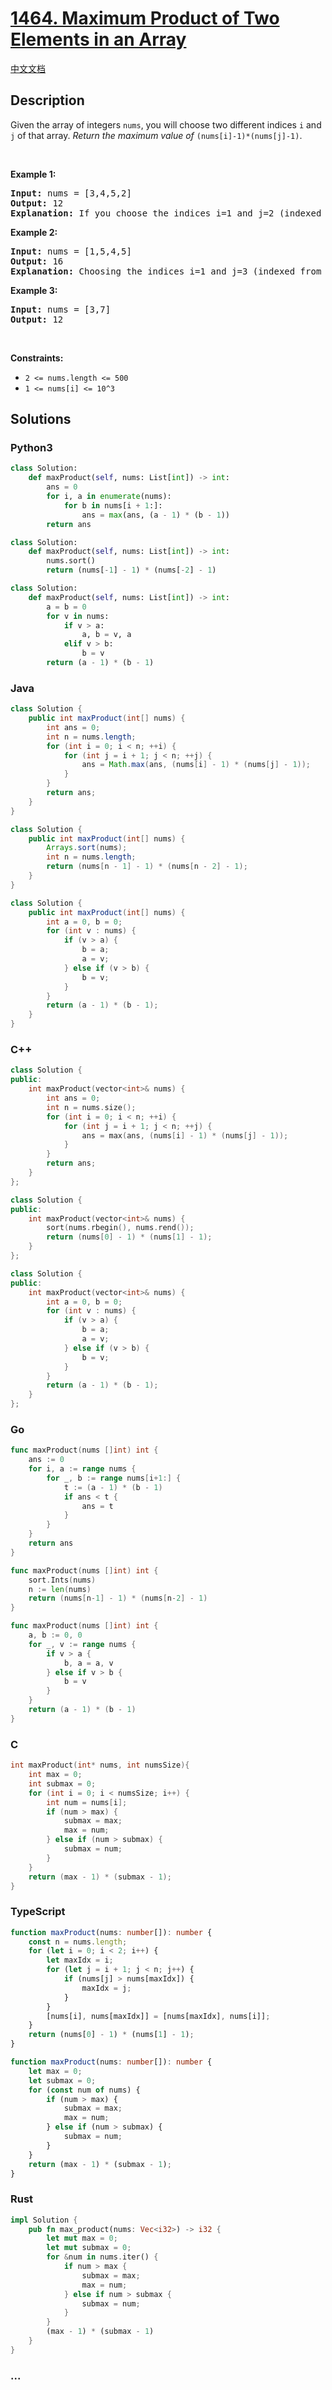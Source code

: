 # [1464. Maximum Product of Two Elements in an Array](https://leetcode.com/problems/maximum-product-of-two-elements-in-an-array)

[中文文档](/solution/1400-1499/1464.Maximum%20Product%20of%20Two%20Elements%20in%20an%20Array/README.md)

## Description

Given the array of integers <code>nums</code>, you will choose two different indices <code>i</code> and <code>j</code> of that array. <em>Return the maximum value of</em> <code>(nums[i]-1)\*(nums[j]-1)</code>.

<p>&nbsp;</p>
<p><strong class="example">Example 1:</strong></p>

<pre>
<strong>Input:</strong> nums = [3,4,5,2]
<strong>Output:</strong> 12 
<strong>Explanation:</strong> If you choose the indices i=1 and j=2 (indexed from 0), you will get the maximum value, that is, (nums[1]-1)*(nums[2]-1) = (4-1)*(5-1) = 3*4 = 12. 
</pre>

<p><strong class="example">Example 2:</strong></p>

<pre>
<strong>Input:</strong> nums = [1,5,4,5]
<strong>Output:</strong> 16
<strong>Explanation:</strong> Choosing the indices i=1 and j=3 (indexed from 0), you will get the maximum value of (5-1)*(5-1) = 16.
</pre>

<p><strong class="example">Example 3:</strong></p>

<pre>
<strong>Input:</strong> nums = [3,7]
<strong>Output:</strong> 12
</pre>

<p>&nbsp;</p>
<p><strong>Constraints:</strong></p>

<ul>
	<li><code>2 &lt;= nums.length &lt;= 500</code></li>
	<li><code>1 &lt;= nums[i] &lt;= 10^3</code></li>
</ul>

## Solutions

<!-- tabs:start -->

### **Python3**

```python
class Solution:
    def maxProduct(self, nums: List[int]) -> int:
        ans = 0
        for i, a in enumerate(nums):
            for b in nums[i + 1:]:
                ans = max(ans, (a - 1) * (b - 1))
        return ans
```

```python
class Solution:
    def maxProduct(self, nums: List[int]) -> int:
        nums.sort()
        return (nums[-1] - 1) * (nums[-2] - 1)
```

```python
class Solution:
    def maxProduct(self, nums: List[int]) -> int:
        a = b = 0
        for v in nums:
            if v > a:
                a, b = v, a
            elif v > b:
                b = v
        return (a - 1) * (b - 1)
```

### **Java**

```java
class Solution {
    public int maxProduct(int[] nums) {
        int ans = 0;
        int n = nums.length;
        for (int i = 0; i < n; ++i) {
            for (int j = i + 1; j < n; ++j) {
                ans = Math.max(ans, (nums[i] - 1) * (nums[j] - 1));
            }
        }
        return ans;
    }
}
```

```java
class Solution {
    public int maxProduct(int[] nums) {
        Arrays.sort(nums);
        int n = nums.length;
        return (nums[n - 1] - 1) * (nums[n - 2] - 1);
    }
}
```

```java
class Solution {
    public int maxProduct(int[] nums) {
        int a = 0, b = 0;
        for (int v : nums) {
            if (v > a) {
                b = a;
                a = v;
            } else if (v > b) {
                b = v;
            }
        }
        return (a - 1) * (b - 1);
    }
}
```

### **C++**

```cpp
class Solution {
public:
    int maxProduct(vector<int>& nums) {
        int ans = 0;
        int n = nums.size();
        for (int i = 0; i < n; ++i) {
            for (int j = i + 1; j < n; ++j) {
                ans = max(ans, (nums[i] - 1) * (nums[j] - 1));
            }
        }
        return ans;
    }
};
```

```cpp
class Solution {
public:
    int maxProduct(vector<int>& nums) {
        sort(nums.rbegin(), nums.rend());
        return (nums[0] - 1) * (nums[1] - 1);
    }
};
```

```cpp
class Solution {
public:
    int maxProduct(vector<int>& nums) {
        int a = 0, b = 0;
        for (int v : nums) {
            if (v > a) {
                b = a;
                a = v;
            } else if (v > b) {
                b = v;
            }
        }
        return (a - 1) * (b - 1);
    }
};
```

### **Go**

```go
func maxProduct(nums []int) int {
	ans := 0
	for i, a := range nums {
		for _, b := range nums[i+1:] {
			t := (a - 1) * (b - 1)
			if ans < t {
				ans = t
			}
		}
	}
	return ans
}
```

```go
func maxProduct(nums []int) int {
	sort.Ints(nums)
	n := len(nums)
	return (nums[n-1] - 1) * (nums[n-2] - 1)
}
```

```go
func maxProduct(nums []int) int {
	a, b := 0, 0
	for _, v := range nums {
		if v > a {
			b, a = a, v
		} else if v > b {
			b = v
		}
	}
	return (a - 1) * (b - 1)
}
```

### **C**

```c
int maxProduct(int* nums, int numsSize){
    int max = 0;
    int submax = 0;
    for (int i = 0; i < numsSize; i++) {
        int num = nums[i];
        if (num > max) {
            submax = max;
            max = num;
        } else if (num > submax) {
            submax = num;
        }
    }
    return (max - 1) * (submax - 1);
}
```

### **TypeScript**

```ts
function maxProduct(nums: number[]): number {
    const n = nums.length;
    for (let i = 0; i < 2; i++) {
        let maxIdx = i;
        for (let j = i + 1; j < n; j++) {
            if (nums[j] > nums[maxIdx]) {
                maxIdx = j;
            }
        }
        [nums[i], nums[maxIdx]] = [nums[maxIdx], nums[i]];
    }
    return (nums[0] - 1) * (nums[1] - 1);
}
```

```ts
function maxProduct(nums: number[]): number {
    let max = 0;
    let submax = 0;
    for (const num of nums) {
        if (num > max) {
            submax = max;
            max = num;
        } else if (num > submax) {
            submax = num;
        }
    }
    return (max - 1) * (submax - 1);
}
```

### **Rust**

```rust
impl Solution {
    pub fn max_product(nums: Vec<i32>) -> i32 {
        let mut max = 0;
        let mut submax = 0;
        for &num in nums.iter() {
            if num > max {
                submax = max;
                max = num;
            } else if num > submax {
                submax = num;
            }
        }
        (max - 1) * (submax - 1)
    }
}
```

### **...**

```

```

<!-- tabs:end -->
